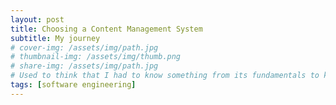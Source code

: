 ```yaml
---
layout: post
title: Choosing a Content Management System
subtitle: My journey
# cover-img: /assets/img/path.jpg
# thumbnail-img: /assets/img/thumb.png
# share-img: /assets/img/path.jpg
# Used to think that I had to know something from its fundamentals to know something at all.
tags: [software engineering]
---
```


